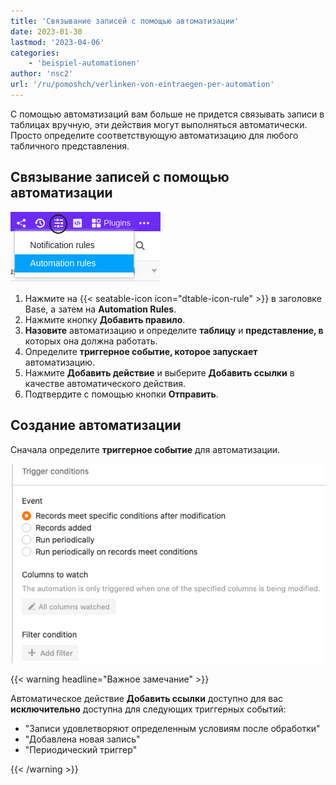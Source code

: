 ```yaml
---
title: 'Связывание записей с помощью автоматизации'
date: 2023-01-30
lastmod: '2023-04-06'
categories:
    - 'beispiel-automationen'
author: 'nsc2'
url: '/ru/pomoshch/verlinken-von-eintraegen-per-automation'
---
```


С помощью автоматизаций вам больше не придется связывать записи в таблицах вручную, эти действия могут выполняться автоматически. Просто определите соответствующую автоматизацию для любого табличного представления.

## Связывание записей с помощью автоматизации

![Блокировка и архивирование линий с помощью автоматизации](images/how-to-use-automations-for-locking-rows-3.png)

1. Нажмите на {{< seatable-icon icon="dtable-icon-rule" >}} в заголовке Base, а затем на **Automation Rules**.
2. Нажмите кнопку **Добавить правило**.
3. **Назовите** автоматизацию и определите **таблицу** и **представление, в** которых она должна работать.
4. Определите **триггерное событие, которое запускает** автоматизацию.
5. Нажмите **Добавить действие** и выберите **Добавить ссылки** в качестве автоматического действия.
6. Подтвердите с помощью кнопки **Отправить**.

## Создание автоматизации

Сначала определите **триггерное событие** для автоматизации.

![Триггерные события для блокировки и архивирования линий](images/trigger-options-for-archivating-rows.png)

{{< warning  headline="Важное замечание" >}}

Автоматическое действие **Добавить ссылки** доступно для вас **исключительно** доступна для следующих триггерных событий:

- "Записи удовлетворяют определенным условиям после обработки"
- "Добавлена новая запись"
- "Периодический триггер"

{{< /warning >}}
